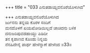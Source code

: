 +++
title = "033 ಎನುತಡಾಯ್ದವನೊರೆಯೊಳುಗಿದ"

+++
ಎನುತಡಾಯ್ದವನೊರೆಯೊಳುಗಿದ  
ರ್ಜುನನು ತನ್ನಯ ಕೊರಳ ಸಂದಿಗೆ  
ಮನದೊಳಗೆ ಖಯಖೋಡಿಯಿಲ್ಲದೆ ಚಾಚಿದನು ಬಳಿಕ  
ದನುಜರಿಪುವಡಹಾಯ್ದು ಪಿಡಿದೀ  
ತನ ಕೃಪಾಣವ ಕೊಂಡು ನಿನ್ನಯ  
ನೆನಹಿದೇನೈ ಪಾರ್ಥ ಹೇಳೆನ್ನಾಣೆ ಹೇಳೆಂದ      ॥33॥